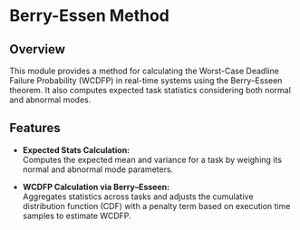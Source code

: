 # Berry-Essen Method

## Overview

This module provides a method for calculating the Worst-Case Deadline Failure Probability (WCDFP) in real-time systems using the Berry–Esseen theorem. It also computes expected task statistics considering both normal and abnormal modes.

## Features

- **Expected Stats Calculation:**  
  Computes the expected mean and variance for a task by weighing its normal and abnormal mode parameters.

- **WCDFP Calculation via Berry–Esseen:**  
  Aggregates statistics across tasks and adjusts the cumulative distribution function (CDF) with a penalty term based on execution time samples to estimate WCDFP.
